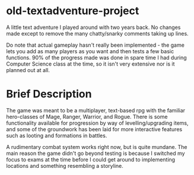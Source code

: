 # old-textadventure-project
A little text adventure I played around with two years back. No changes made except to remove the many chatty/snarky comments taking up lines.

Do note that actual gameplay hasn't really been implemented - the game lets you add as many players as you want and then tests a few basic
functions. 90% of the progress made was done in spare time I had during Computer Science class at the time, so it isn't very extensive nor
is it planned out at all.

# Brief Description

The game was meant to be a multiplayer, text-based rpg with the familiar hero-classes of Mage, Ranger, Warrior, and Rogue. There is some
functionality available for progression by way of levelling/upgrading items, and some of the groundwork has been laid for more interactive
features such as looting and formations in battles. 

A rudimentary combat system works right now, but is quite mundane. The main reason the game didn't go beyond testing is because I switched
my focus to exams at the time before I could get around to implementing locations and something resembling a storyline.

